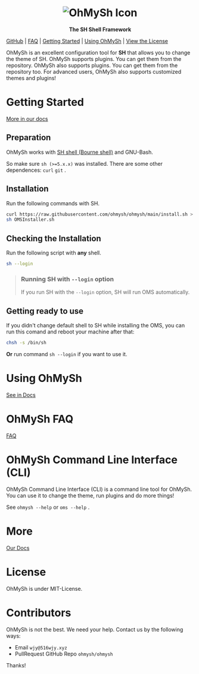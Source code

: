<center><h1><img src="https://516wjy.xyz:516/OhMySh-width.png" alt="OhMySh Icon"></h1>

<b>The SH Shell Framework</b></center>

[GitHub](https://github.com/ohmysh/ohmysh) | [FAQ](https://ohmysh.github.io/docs/?file=003-FAQ/001-FAQ) | [Getting Started](https://ohmysh.github.io/docs/?file=001-Getting%20Started/001-Installation%20Guide) | [Using OhMySh](https://ohmysh.github.io/docs/?file=002-Using%20OhMySH/001-Themes) | [View the  License](https://github.com/ohmysh/ohmysh/blob/main/LICENSE)

OhMySh is an excellent configuration tool for **SH** that allows you to change the theme of SH. OhMySh supports plugins. You can get them from the repository. OhMySh also supports plugins. You can get them from the repository too. For advanced users, OhMySh also supports customized themes and plugins!

# Getting Started

[More in our docs](https://ohmysh.github.io/docs/?file=001-Getting%20Started/001-Installation%20Guide)

## Preparation

OhMySh works with [SH shell (Bourne shell)](https://en.wikipedia.org/wiki/Bourne_shell) and GNU-Bash. 

So make sure `sh (>=5.x.x)` was installed. There are some other dependences: `curl` `git` .

## Installation

Run the following commands with SH.

```sh
curl https://raw.githubusercontent.com/ohmysh/ohmysh/main/install.sh > OMSInstaller.sh
sh OMSInstaller.sh
```

## Checking the Installation

Run the following script with **any** shell.

```sh
sh --login
```

> ### Running SH with `--login` option
> 
> If you run SH with the `--login` option, SH will run OMS automatically.

## Getting ready to use

If you didn't change default shell to SH while installing the OMS, you can run this comand and reboot your machine after that:

```sh
chsh -s /bin/sh
```

**Or** run command `sh --login` if you want to use it.

# Using OhMySh

[See in Docs](https://ohmysh.github.io/docs)

# OhMySh FAQ

[FAQ](https://ohmysh.github.io/docs/index.html?file=003-FAQ/001-FAQ)

# OhMySh Command Line Interface (CLI)

OhMySh Command Line Interface (CLI) is a command line tool for OhMySh. You can use it to change the theme, run plugins and do more things!

See `ohmysh --help` or `oms --help` .

# More

[Our Docs](https://ohmysh.github.io/docs)

# License

OhMySh is under MIT-License.

# Contributors

OhMySh is not the best. We need your help. Contact us by the following ways:

- Email `wjy@516wjy.xyz`
- PullRequest GitHub Repo `ohmysh/ohmysh`

Thanks!
